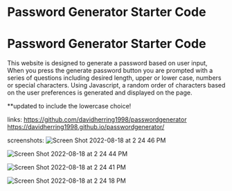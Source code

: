 # Password Generator Starter Code

# Password Generator Starter Code

This website is designed to generate a password based on user input,
When you press the generate password button you are prompted with a series of questions including desired length, upper or lower case, numbers or special characters. Using Javascript, a random order of characters based on the user preferences is generated and displayed on the page.

**updated to include the lowercase choice!

links:
https://github.com/davidherring1998/passwordgenerator
https://davidherring1998.github.io/passwordgenerator/

screenshots:
![Screen Shot 2022-08-18 at 2 24 46 PM](https://user-images.githubusercontent.com/106282330/185477704-56c7a937-bbf3-44da-9f1d-016890ee6abd.png)

![Screen Shot 2022-08-18 at 2 24 44 PM](https://user-images.githubusercontent.com/106282330/185477710-ac3d6a81-f629-4f78-9c9e-e5df6264cc4e.png)

![Screen Shot 2022-08-18 at 2 24 41 PM](https://user-images.githubusercontent.com/106282330/185477719-506f1a1c-ce0f-4c72-b940-a27068b1da20.png)

![Screen Shot 2022-08-18 at 2 24 18 PM](https://user-images.githubusercontent.com/106282330/185477749-e4a8a344-697a-46dd-ad58-8ede2578e1ce.png)
